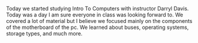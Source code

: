 Today we started studying Intro To Computers with instructor Darryl Davis.
Today was a day I am sure everyone in class was looking forward to.
We covered a lot of material but I believe we focused mainly on the components of the motherboard of the pc.
We learned about buses, operating systems, storage types, and much more.
